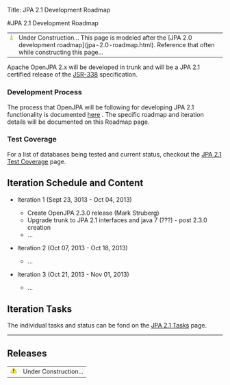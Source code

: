 Title: JPA 2.1 Development Roadmap

<a name="JPA2.1Roadmap"></a>

#JPA 2.1 Development Roadmap

 <table class="note"><tr>
  <td valign="top"> <IMG src="images/warning.gif" width="16" height="16" border="0">
  <td>Under Construction...
This page is modeled after the [JPA 2.0 development roadmap](jpa-2.0-roadmap.html).  Reference that often while constructing this page...    	
 </tr></table>

Apache OpenJPA 2.x will be developed in trunk and will be a JPA 2.1
certified release of the [JSR-338](http://jcp.org/en/jsr/detail?id=338)
 specification.

<a name="JPA2.1Roadmap-DevelopmentProcess"></a>

### Development Process

The process that OpenJPA will be following for developing JPA 2.1
functionality is documented [here](jpa-2.1-development-process.html)
.  The specific roadmap and iteration details will be documented on this
Roadmap page.

<a name="JPA2.1Roadmap-TestCoverage"></a>

### Test Coverage

For a list of databases being tested and current status, checkout the [JPA 2.1 Test Coverage](jpa-2.1-test-coverage.html)
 page.

<a name="JPA2.1Roadmap-IterationScheduleandContent"></a>

## Iteration Schedule and Content

* Iteration 1 (Sept 23, 3013 - Oct 04, 2013)

    * Create OpenJPA 2.3.0 release (Mark Struberg)
    * Upgrade trunk to JPA 2.1 interfaces and java 7 (???) - post 2.3.0 creation
    * ...

* Iteration 2 (Oct 07, 2013 - Oct 18, 2013)

    * ...

* Iteration 3 (Oct 21, 2013 - Nov 01, 2013)

    * ...


<a name="JPA2.1Roadmap-IterationTasks"></a>

## Iteration Tasks

The individual tasks and status can be fond on the [JPA 2.1 Tasks](jpa-2.1-tasks.html)
 page.

  
  

----

<a name="JPA2.1Roadmap-Releases"></a>

## Releases

 <table class="note"><tr>
  <td valign="top"> <IMG src="images/warning.gif" width="16" height="16" border="0">
  <td>Under Construction...    	
 </tr></table>


  
  
